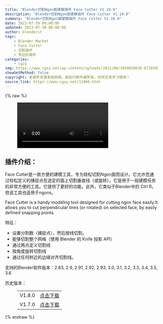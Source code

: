 ```yaml
---
title: "Blender切割Ngon面建模插件 Face Cutter V1.10.0"
description: "Blender切割Ngon面建模插件 Face Cutter V1.10.0"
summary: "Blender切割Ngon面建模插件 Face Cutter V1.10.0"
date: 2023-07-30 00:00:00
updated: 2023-07-30 00:00:00
author: blenderit
tags: 
    - Blender Market
    - Face Cutter
    - 切割插件
    - 多边形插件
categories:
    - cgzy
img: https://www.cgzy.net/wp-content/uploads/2022/08/1659928830-bf2b585aaeb7a04.jpg
showGetMethod: false
copyright: 本插件资源来自网络，版权归原作者所有，仅供交流学习使用！
source_link: https://www.cgzy.net/11966.html
---
```


{% raw %}
<figure class="wp-block-video aligncenter"><video controls src="https://cloud.video.taobao.com//play/u/705956171/p/1/e/6/t/1/336135066509.mp4"></video></figure><div class="wp-block-pandastudio-title"><div class="title_style_01"><h2 id="h2-0">插件介绍：</h2></div></div><p class="is-style-text-indent-2em">Face Cutter是一款方便的建模工具，专为轻松切割Ngon面而设计。它允许您通过轻松定义的捕捉点在选定的面上切割垂直线（或旋转）。它是用于一般建模任务的非常方便的工具。它提供了更好的功能。此外，它类似于Blender中的 Ctrl R，但该工具也适用于ngons。</p><p>Face Cutter is a handy modeling tool designed for cutting ngon face easily.It allows you to cut perpendicular lines (or rotated) on selected face, by easily defined snapping points.</p><div class="wp-block-pandastudio-title"><div class="title_style_01"><p>特征：</p></div></div><ul>
<li>设置分割数（捕捉点），然后按线切割。</li>



<li>能够切割整个网格（使用 Blender 的 Knife 投影 API）</li>



<li>通过两点定义切割线</li>



<li>按角度旋转切割线</li>



<li>通过任何附近的边缘对齐切割线。</li>
</ul><div class="wp-block-pandastudio-tips"><div class="tip success "><p>支持的Blender软件版本：2.83, 2.9, 2.91, 2.92, 2.93, 3.0, 3.1, 3.2, 3.3, 3.4, 3.5, 3.6</p>
</div></div><div class="wp-block-pandastudio-title"><div class="title_style_01"><p>历史版本：</p></div></div><figure class="wp-block-table has-medium-font-size"><table><tbody><tr><td>V1.8.0</td><td><a href="https://www.cgzy.net/go?_=c30fb1f21faHR0cHM6Ly9wYW4uYmFpZHUuY29tL3MvMTdQQlNFZW5IaW03NlROXzhpUDFKNUE%2FcHdkPW9sNWI%3D" target="_blank" rel="noreferrer noopener">点击下载</a></td></tr><tr><td>V1.7.0</td><td><a href="https://www.cgzy.net/go?_=2957cf59f2aHR0cHM6Ly9wYW4uYmFpZHUuY29tL3MvMVhSTTlVa1dkLWpjclpwQkl3cDY1V2c%2FcHdkPXlxZGw%3D" target="_blank" rel="noreferrer noopener">点击下载</a></td></tr></tbody></table></figure>
<div style="display: none">cgzy</div>
{% endraw %}